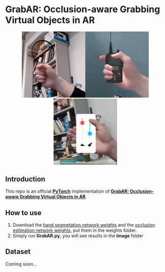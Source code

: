 # GrabAR: Occlusion-aware Grabbing Virtual Objects in AR

<p align="middle">
    <img src="res/loupe.gif" width="200"><img src="res/radio.gif" width="200"><img src="res/phone.gif" width="200">
</p>


##  Introduction

This repo is an official **[PyTorch](https://pytorch.org/)** implementation of [**GrabAR: Occlusion-aware Grabbing Virtual Objects in AR**](https://wbstx.github.io/grabar/).

## How to use

1. Download the [hand segmetation network weights](https://drive.google.com/file/d/1LVsDIP3pYUHDmSsZobtPgQ1pDrNbVLwq/view?usp=sharing) and the [occlusion estimation network weights](https://drive.google.com/file/d/1IHJJaGDoG7cgpZWO-81gOfjxY0Si2tDE/view?usp=sharing), put them in the weights folder.
2. Simply run **GrabAR.py**, you will see results in the **Image** folder

## Dataset

Coming soon...